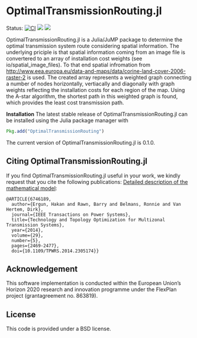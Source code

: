 # OptimalTransmissionRouting.jl

Status:
[![CI](https://github.com/Electa-Git/OptimalTransmissionRouting.jl/workflows/CI/badge.svg)](https://github.com/Electa-Git/OptimalTransmissionRouting.jl/actions?query=workflow%3ACI)
<a href="https://codecov.io/gh/Electa-Git/OptimalTransmissionRouting.jl"><img src="https://img.shields.io/codecov/c/github/Electa-Git/OptimalTransmissionRouting.jl?logo=Codecov"></img></a>
<a href="https://electa-git.github.io/OptimalTransmissionRouting.jl/stable/"><img src="https://github.com/Electa-Git/OptimalTransmissionRouting.jl/workflows/Documentation/badge.svg"></img></a>


OptimalTransmissionRouting.jl is a Julia/JuMP package to determine the optimal transmission system route considering spatial information. The underlying priciple is that spatial information coming from an image file is convertered to an array of installation cost weights (see io/spatial_image_files). To that end spatial infromation from http://www.eea.europa.eu/data-and-maps/data/corine-land-cover-2006-raster-2 is used. The created array represents a weighted graph connecting a number of nodes horizontally, vertiacally and diagonally with graph weights reflecting the installation costs for each region of the map. Using the A-star algorithm, the shortest path in this weighted graph is found, which provides the least cost transmission path.

**Installation**
The latest stable release of OptimalTransmissionRouting.jl can be installed using the Julia package manager with

```julia
Pkg.add("OptimalTransmissionRouting")
```
The current version of OptimalTransmissionRouting.jl is 0.1.0.

## Citing OptimalTransmissionRouting.jl

If you find OptimalTransmissionRouting.jl useful in your work, we kindly request that you cite the following publications:
[Detailed description of the mathematical model](https://ieeexplore.ieee.org/abstract/document/6746189):
```
@ARTICLE{6746189,
  author={Ergun, Hakan and Rawn, Barry and Belmans, Ronnie and Van Hertem, Dirk},
  journal={IEEE Transactions on Power Systems}, 
  title={Technology and Topology Optimization for Multizonal Transmission Systems}, 
  year={2014},
  volume={29},
  number={5},
  pages={2469-2477},
  doi={10.1109/TPWRS.2014.2305174}}
```

## Acknowledgement
This software implementation is conducted within the European Union’s Horizon  2020 research and innovation programme under the FlexPlan project (grantagreement no. 863819).

## License

This code is provided under a BSD license.
